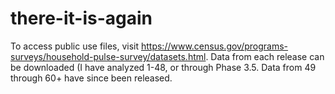 # there-it-is-again

To access public use files, visit https://www.census.gov/programs-surveys/household-pulse-survey/datasets.html. Data from each release can be downloaded (I have analyzed 1-48, or through Phase 3.5. Data from 49 through 60+ have since been released.
